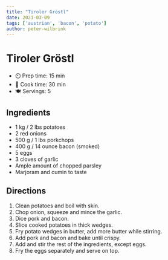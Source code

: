```yaml
---
title: "Tiroler Gröstl"
date: 2021-03-09
tags: ['austrian', 'bacon', 'potato']
author: peter-wilbrink
---
```


# Tiroler Gröstl

- ⏲️  Prep time: 15 min
- 🍳 Cook time: 30 min
- 🍽️ Servings: 5

## Ingredients

- 1 kg / 2 lbs potatoes
- 2 red onions
- 500 g / 1 lbs porkchops
- 400 g / 14 ounce bacon (smoked)
- 5 eggs
- 3 cloves of garlic
- Ample amount of chopped parsley
- Marjoram and cumin to taste

## Directions

1. Clean potatoes and boil with skin.
2. Chop onion, squeeze and mince the garlic.
3. Dice pork and bacon.
4. Slice cooked potatoes in thick wedges.
5. Fry potato wedges in butter, add more butter while stirring.
6. Add pork and bacon and bake until crispy.
7. Add and stir the rest of the ingredients, except eggs.
8. Fry the eggs separately and serve on top.
